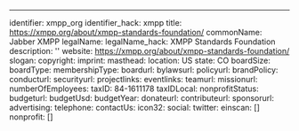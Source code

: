 ---
identifier: xmpp_org
identifier_hack: xmpp
title: https://xmpp.org/about/xmpp-standards-foundation/
commonName: Jabber XMPP
legalName:
legalName_hack: XMPP Standards Foundation
description: ''
website: https://xmpp.org/about/xmpp-standards-foundation/
slogan:
copyright:
imprint:
masthead:
location: US
state: CO
boardSize:
boardType:
membershipType:
boardurl:
bylawsurl:
policyurl:
brandPolicy:
conducturl:
securityurl:
projectlinks:
eventlinks:
teamurl:
missionurl:
numberOfEmployees:
taxID: 84-1611178
taxIDLocal:
nonprofitStatus:
budgeturl:
budgetUsd:
budgetYear:
donateurl:
contributeurl:
sponsorurl:
advertising:
telephone:
contactUs:
icon32:
social:
  twitter:
einscan: []
nonprofit: []
